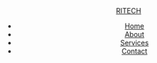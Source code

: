 


<body>
    <header class="header">
        <div class="logo"><a href="index.html">RITECH</a></div>
        <nav class="main-nav">
            <ul>
                <li><a href="index.html">Home</a></li>
                <li><a href="about.html">About</a></li>
                <li><a href="projects.html">Services</a></li>
                <li><a href="contact.html">Contact</a></li>
            </ul>
        </nav>
    </header>
  </body>

    
